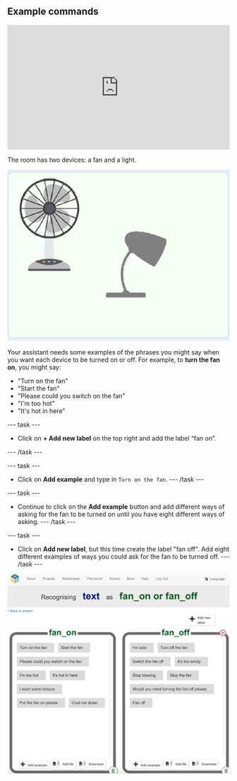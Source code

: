 ## Example commands

<html>
  <div style="position: relative; overflow: hidden; padding-top: 56.25%;">
    <iframe style="position: absolute; top: 0; left: 0; right: 0; width: 100%; height: 100%; border: none;" src="https://www.youtube.com/embed/aekrXl_-Q_o?rel=0&cc_load_policy=1" allowfullscreen allow="accelerometer; autoplay; clipboard-write; encrypted-media; gyroscope; picture-in-picture; web-share"></iframe>
  </div>
</html>

The room has two devices: a fan and a light.

![A fan and a light](images/classroom-devices.png)

Your assistant needs some examples of the phrases you might say when you want each device to be turned on or off. For example, to **turn the fan on**, you might say:

- "Turn on the fan"
- "Start the fan"
- "Please could you switch on the fan"
- "I'm too hot"
- "It's hot in here"

\--- task ---

- Click on **+ Add new label** on the top right and add the label “fan on”.

\--- /task ---

\--- task ---

- Click on **Add example** and type in `Turn on the fan`.
  \--- /task ---

\--- task ---

- Continue to click on the **Add example** button and add different ways of asking for the fan to be turned on until you have eight different ways of asking.
  \--- /task ---

\--- task ---

- Click on **Add new label**, but this time create the label "fan off". Add eight different examples of ways you could ask for the fan to be turned off.
  \--- /task ---

![Fan on and off categories with eight examples of commands in each](images/fan-on-and-off.png)
